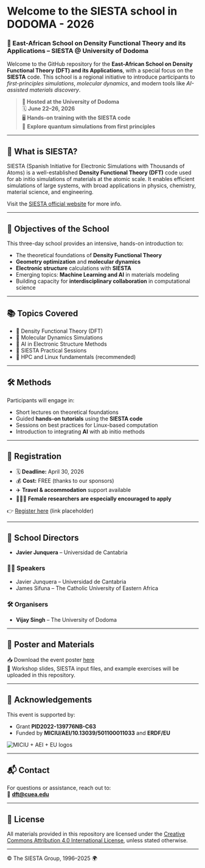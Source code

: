 # Welcome to the SIESTA school in DODOMA - 2026
### 🧪 East-African School on Density Functional Theory and its Applications – SIESTA @ University of Dodoma


Welcome to the GitHub repository for the **East-African School on Density Functional Theory (DFT) and its Applications**, with a special focus on the **SIESTA** code. This school is a regional initiative to introduce participants to *first-principles simulations*, *molecular dynamics*, and modern tools like *AI-assisted materials discovery*.

> **📍 Hosted at the University of Dodoma**  
> 🗓️ **June 22–26, 2026**  
> 🖥️ **Hands-on training with the SIESTA code**  
> 🧠 **Explore quantum simulations from first principles**

---

## 🧬 What is SIESTA?

SIESTA (Spanish Initiative for Electronic Simulations with Thousands of Atoms) is a well-established **Density Functional Theory (DFT)** code used for ab initio simulations of materials at the atomic scale. It enables efficient simulations of large systems, with broad applications in physics, chemistry, material science, and engineering.

Visit the [SIESTA official website](https://departments.icmab.es/leem/siesta/) for more info.

---

## 🎯 Objectives of the School

This three-day school provides an intensive, hands-on introduction to:
- The theoretical foundations of **Density Functional Theory**
- **Geometry optimization** and **molecular dynamics**
- **Electronic structure** calculations with **SIESTA**
- Emerging topics: **Machine Learning and AI** in materials modeling
- Building capacity for **interdisciplinary collaboration** in computational science

---

## 📚 Topics Covered

- 🔹 Density Functional Theory (DFT)
- 🔹 Molecular Dynamics Simulations
- 🔹 AI in Electronic Structure Methods
- 🔹 SIESTA Practical Sessions
- 🔹 HPC and Linux fundamentals (recommended)

---

## 🛠️ Methods

Participants will engage in:
- Short lectures on theoretical foundations
- Guided **hands-on tutorials** using the **SIESTA code**
- Sessions on best practices for Linux-based computation
- Introduction to integrating **AI** with ab initio methods

---

## 📝 Registration

- 🗓️ **Deadline:** April 30, 2026  
- 💰 **Cost:** FREE (thanks to our sponsors)  
- ✈️ **Travel & accommodation** support available  
- 🙋🏽‍♀️ **Female researchers are especially encouraged to apply**

👉 [Register here](#) (link placeholder)

---

## 👥 School Directors

 
- **Javier Junquera** – Universidad de Cantabria

### 🧑‍🏫 Speakers

- Javier Junquera – Universidad de Cantabria  
- James Sifuna – The Catholic University of Eastern Africa

### 🛠️ Organisers

- **Vijay Singh** – The University of Dodoma 


---

## 🧾 Poster and Materials

📥 Download the event poster [here](#)  
📁 Workshop slides, SIESTA input files, and example exercises will be uploaded in this repository.

---

## 🤝 Acknowledgements

This event is supported by:

- Grant **PID2022-139776NB-C63**  
- Funded by **MICIU/AEI/10.13039/501100011033** and **ERDF/EU**

![MICIU + AEI + EU logos](link-if-available)

---

## 📬 Contact

For questions or assistance, reach out to:  
📧 **dft@cuea.edu**

---

## 📄 License

All materials provided in this repository are licensed under the [Creative Commons Attribution 4.0 International License](https://creativecommons.org/licenses/by/4.0/), unless stated otherwise.

---

© The SIESTA Group, 1996–2025 🌍
